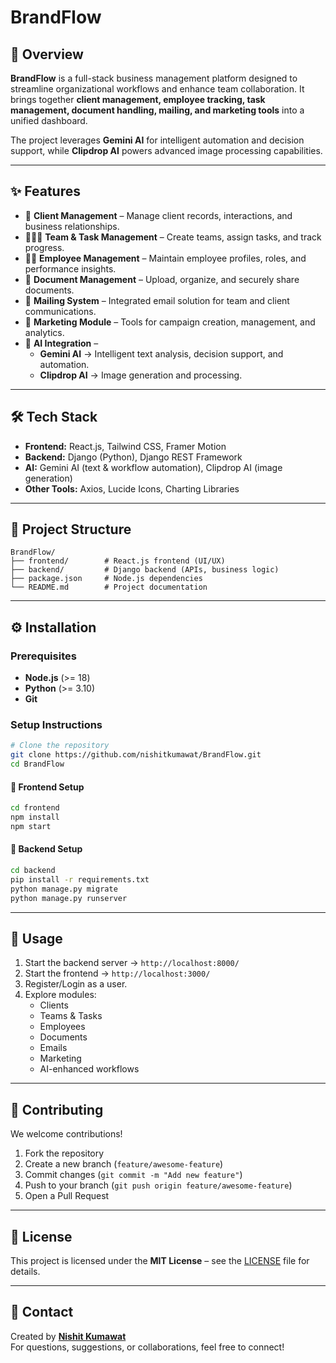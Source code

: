 # BrandFlow

## 🌟 Overview  
**BrandFlow** is a full-stack business management platform designed to streamline organizational workflows and enhance team collaboration. It brings together **client management, employee tracking, task management, document handling, mailing, and marketing tools** into a unified dashboard.  

The project leverages **Gemini AI** for intelligent automation and decision support, while **Clipdrop AI** powers advanced image processing capabilities.  

---

## ✨ Features
- 👥 **Client Management** – Manage client records, interactions, and business relationships.  
- 🧑‍🤝‍🧑 **Team & Task Management** – Create teams, assign tasks, and track progress.  
- 🧑‍💼 **Employee Management** – Maintain employee profiles, roles, and performance insights.  
- 📂 **Document Management** – Upload, organize, and securely share documents.  
- 📧 **Mailing System** – Integrated email solution for team and client communications.  
- 📢 **Marketing Module** – Tools for campaign creation, management, and analytics.  
- 🤖 **AI Integration** –  
  - **Gemini AI** → Intelligent text analysis, decision support, and automation.  
  - **Clipdrop AI** → Image generation and processing.  

---

## 🛠 Tech Stack
- **Frontend:** React.js, Tailwind CSS, Framer Motion  
- **Backend:** Django (Python), Django REST Framework   
- **AI:** Gemini AI (text & workflow automation), Clipdrop AI (image generation)  
- **Other Tools:** Axios, Lucide Icons, Charting Libraries  

---

## 📂 Project Structure
```
BrandFlow/
├── frontend/        # React.js frontend (UI/UX)
├── backend/         # Django backend (APIs, business logic)
├── package.json     # Node.js dependencies
└── README.md        # Project documentation
```

---

## ⚙️ Installation

### Prerequisites
- **Node.js** (>= 18)  
- **Python** (>= 3.10)  
- **Git**  

### Setup Instructions

```bash
# Clone the repository
git clone https://github.com/nishitkumawat/BrandFlow.git
cd BrandFlow
```

#### 🔹 Frontend Setup
```bash
cd frontend
npm install
npm start
```

#### 🔹 Backend Setup
```bash
cd backend
pip install -r requirements.txt
python manage.py migrate
python manage.py runserver
```

---

## 🚦 Usage
1. Start the backend server → `http://localhost:8000/`  
2. Start the frontend → `http://localhost:3000/`  
3. Register/Login as a user.  
4. Explore modules:  
   - Clients  
   - Teams & Tasks  
   - Employees  
   - Documents  
   - Emails  
   - Marketing  
   - AI-enhanced workflows  

---

## 🤝 Contributing
We welcome contributions!  

1. Fork the repository  
2. Create a new branch (`feature/awesome-feature`)  
3. Commit changes (`git commit -m "Add new feature"`)  
4. Push to your branch (`git push origin feature/awesome-feature`)  
5. Open a Pull Request  

---

## 📜 License
This project is licensed under the **MIT License** – see the [LICENSE](LICENSE) file for details.  

---

## 📧 Contact
Created by [**Nishit Kumawat**](https://github.com/nishitkumawat)  
For questions, suggestions, or collaborations, feel free to connect!  

